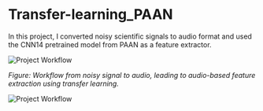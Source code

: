 # Transfer-learning_PAAN

In this project, I converted noisy scientific signals to audio format and used the CNN14 pretrained model from PAAN as a feature extractor.  

![Project Workflow](https://github.com/user-attachments/assets/b0df25c6-f1b1-48e4-9502-d2e4e84e7078)

*Figure: Workflow from noisy signal to audio, leading to audio-based feature extraction using transfer learning.*

![Project Workflow](https://github.com/user-attachments/assets/3c7ff148-6963-4b6d-adc8-b9bd2b61d710)
 

 
 
 
